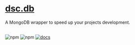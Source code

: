 # [dsc.db](https://www.npmjs.com/dsc.db)

A MongoDB wrapper to speed up your projects development.

<div style="display: inline-block"><br>
  <img alt="npm" src="https://img.shields.io/npm/v/dsc.db?style=flat-square">
  <img alt="npm" src="https://img.shields.io/npm/dt/dsc.db?style=flat-square">
  <a href="https://jurgenjacobsen.github.io/dsc.db" target="_blank"><img alt="docs" src="https://img.shields.io/badge/documentation-here-blue?style=flat-square"></a>
</div>
<br>
